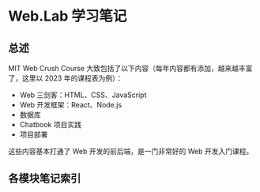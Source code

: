 # Web.Lab 学习笔记

## 总述

MIT Web Crush Course 大致包括了以下内容（每年内容都有添加，越来越丰富了，这里以 2023 年的课程表为例）：

-   Web 三剑客：HTML、CSS、JavaScript
-   Web 开发框架：React、Node.js
-   数据库
-   Chatbook 项目实践
-   项目部署

这些内容基本打通了 Web 开发的前后端，是一门非常好的 Web 开发入门课程。

## 各模块笔记索引


